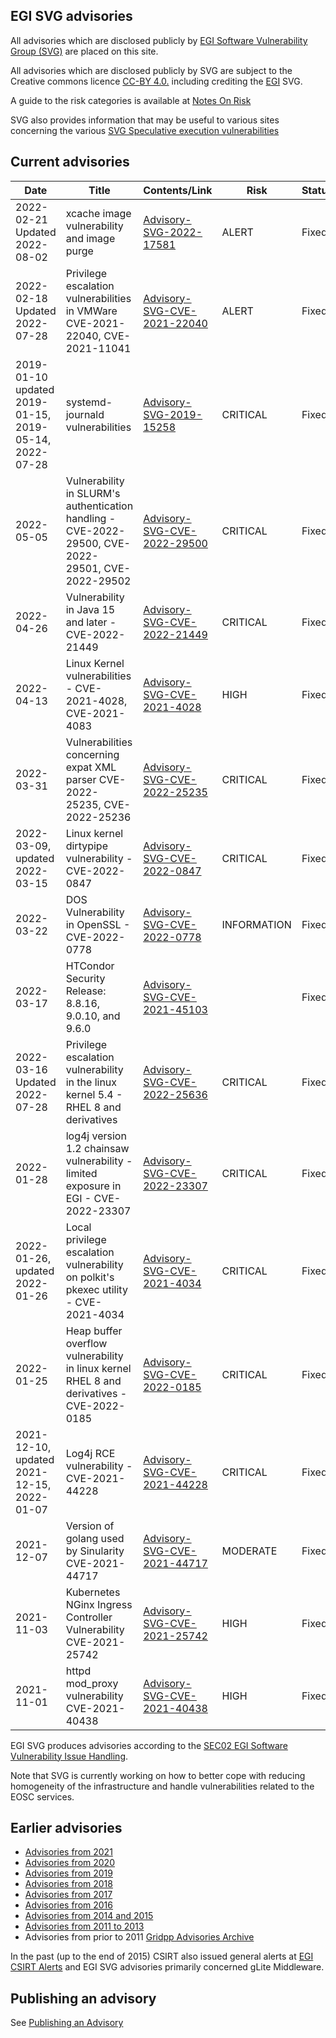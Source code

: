 ## EGI SVG advisories

All advisories which are disclosed publicly by
[EGI Software Vulnerability Group (SVG)](https://go.egi.eu/svg) are placed on
this site.

All advisories which are disclosed publicly by SVG are subject to the Creative
commons licence [CC-BY 4.0.](https://creativecommons.org/licenses/by/4.0/)
including crediting the [EGI](https://www.egi.eu/) SVG.

A guide to the risk categories is available at
[Notes On Risk](https://confluence.egi.eu/display/EGIBG/Notes+on+Risk)

SVG also provides information that may be useful to various sites concerning the
various
[SVG Speculative execution vulnerabilities](./2017/Speculative_Execution_Vulnerabilities.md)

## Current advisories

| Date                                       | Title                                                                                             | Contents/Link                                                        | Risk        | Status |
| ------------------------------------------ | ------------------------------------------------------------------------------------------------- | -------------------------------------------------------------------- | ----------- | ------ |
| 2022-02-21 Updated 2022-08-02              | xcache image vulnerability and image purge                                                        | [Advisory-SVG-2022-17581](./2022/Advisory-SVG-2022-217581.md)   | ALERT    | Fixed  |
| 2022-02-18 Updated 2022-07-28              | Privilege escalation vulnerabilities in VMWare CVE-2021-22040, CVE-2021-11041                     | [Advisory-SVG-CVE-2021-22040](./2022/Advisory-SVG-CVE-2021-22040.md) | ALERT    | Fixed  |
| 2019-01-10 updated 2019-01-15, 2019-05-14, 2022-07-28 | systemd-journald vulnerabilities                                                       | [Advisory-SVG-2019-15258](./2019/Advisory-SVG-2019-15258.md)          | CRITICAL | Fixed |
| 2022-05-05                                 | Vulnerability in SLURM's authentication handling - CVE-2022-29500, CVE-2022-29501, CVE-2022-29502 | [Advisory-SVG-CVE-2022-29500](./2022/Advisory-SVG-CVE-2022-29500.md) | CRITICAL    | Fixed  |
| 2022-04-26                                 | Vulnerability in Java 15 and later - CVE-2022-21449                                               | [Advisory-SVG-CVE-2022-21449](./2022/Advisory-SVG-CVE-2022-21449.md) | CRITICAL    | Fixed  |
| 2022-04-13                                 | Linux Kernel vulnerabilities - CVE-2021-4028, CVE-2021-4083                                       | [Advisory-SVG-CVE-2021-4028](./2022/Advisory-SVG-CVE-2021-4028.md)   | HIGH        | Fixed  |
| 2022-03-31                                 | Vulnerabilities concerning expat XML parser CVE-2022-25235, CVE-2022-25236                        | [Advisory-SVG-CVE-2022-25235](./2022/Advisory-SVG-CVE-2022-25235.md) | CRITICAL    | Fixed  |
| 2022-03-09, updated 2022-03-15             | Linux kernel dirtypipe vulnerability - CVE-2022-0847                                              | [Advisory-SVG-CVE-2022-0847](./2022/Advisory-SVG-CVE-2022-0847.md)   | CRITICAL    | Fixed  |
| 2022-03-22                                 | DOS Vulnerability in OpenSSL - CVE-2022-0778                                                      | [Advisory-SVG-CVE-2022-0778](./2022/Advisory-SVG-CVE-2022-0778.md)   | INFORMATION | Fixed  |
| 2022-03-17                                 | HTCondor Security Release: 8.8.16, 9.0.10, and 9.6.0                                              | [Advisory-SVG-CVE-2021-45103](./2022/Advisory-SVG-CVE-2021-45103.md) |             | Fixed  |
| 2022-03-16  Updated 2022-07-28             | Privilege escalation vulnerability in the linux kernel 5.4 - RHEL 8 and derivatives               | [Advisory-SVG-CVE-2022-25636](./2022/Advisory-SVG-CVE-2022-25636.md) | CRITICAL    | Fixed  |
| 2022-01-28                                 | log4j version 1.2 chainsaw vulnerability - limited exposure in EGI - CVE-2022-23307               | [Advisory-SVG-CVE-2022-23307](./2022/Advisory-SVG-CVE-2022-23307.md) | CRITICAL    | Fixed  |
| 2022-01-26, updated 2022-01-26             | Local privilege escalation vulnerability on polkit's pkexec utility - CVE-2021-4034               | [Advisory-SVG-CVE-2021-4034](./2021/Advisory-SVG-CVE-2021-4034.md)   | CRITICAL    | Fixed  |
| 2022-01-25                                 | Heap buffer overflow vulnerability in linux kernel RHEL 8 and derivatives - CVE-2022-0185         | [Advisory-SVG-CVE-2022-0185](./2022/Advisory-SVG-CVE-2022-0185.md)   | CRITICAL    | Fixed  |
| 2021-12-10, updated 2021-12-15, 2022-01-07 | Log4j RCE vulnerability - CVE-2021-44228                                                          | [Advisory-SVG-CVE-2021-44228](./2021/Advisory-SVG-CVE-2021-44228.md) | CRITICAL    | Fixed  |
| 2021-12-07                                 | Version of golang used by Sinularity CVE-2021-44717                                               | [Advisory-SVG-CVE-2021-44717](./2021/Advisory-SVG-CVE-2021-44717.md) | MODERATE    | Fixed  |
| 2021-11-03                                 | Kubernetes NGinx Ingress Controller Vulnerability CVE-2021-25742                                  | [Advisory-SVG-CVE-2021-25742](./2021/Advisory-SVG-CVE-2021-25742.md) | HIGH        | Fixed  |
| 2021-11-01                                 | httpd mod_proxy vulnerability CVE-2021-40438                                                      | [Advisory-SVG-CVE-2021-40438](./2021/Advisory-SVG-CVE-2021-40438.md) | HIGH        | Fixed  |

EGI SVG produces advisories according to the
[SEC02 EGI Software Vulnerability Issue Handling](https://go.egi.eu/sec02).

Note that SVG is currently working on how to better cope with reducing
homogeneity of the infrastructure and handle vulnerabilities related to the EOSC
services.

## Earlier advisories

- [Advisories from 2021](./2021/Advisories-SVG-2021.md)
- [Advisories from 2020](./2020/Advisories-SVG-2020.md)
- [Advisories from 2019](./2019/Advisories-SVG-2019.md)
- [Advisories from 2018](./2018/Advisories-SVG-2018.md)
- [Advisories from 2017](./2017/Advisories-SVG-2017.md)
- [Advisories from 2016](./2016/Advisories-SVG-2016.md)
- [Advisories from 2014 and 2015](./2014-2015/Advisories-SVG-2014-2015.md)
- [Advisories from 2011 to 2013](./2011-2013/Advisories-SVG-2011-2013.md)
- Advisories from prior to 2011
  [Gridpp Advisories Archive](https://archive.gridpp.ac.uk/gsvg/advisories/)

In the past (up to the end of 2015) CSIRT also issued general alerts at
[EGI CSIRT Alerts](./CSIRT_Alerts.md) and EGI SVG advisories primarily concerned
gLite Middleware.

## Publishing an advisory

See [Publishing an Advisory](./Publishing_an_advisory.md)
